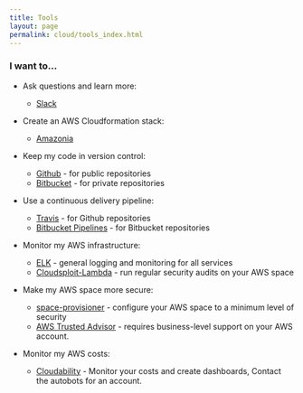 ```yaml
---
title: Tools
layout: page
permalink: cloud/tools_index.html
---
```


### I want to...

* Ask questions and learn more:
  * [Slack](https://geoscience-australia.slack.com/signup)

* Create an AWS Cloudformation stack:
  * [Amazonia](https://github.com/GeoscienceAustralia/Amazonia)

* Keep my code in version control:
  * [Github](https://github.com/GeoscienceAustralia) - for public repositories
  * [Bitbucket](https://bitbucket.org/geoscienceaustralia) - for private repositories

* Use a continuous delivery pipeline:
  * [Travis](https://travis-ci.org) - for Github repositories
  * [Bitbucket Pipelines](https://bitbucket.org/product/features/pipelines) - for Bitbucket repositories

* Monitor my AWS infrastructure:
  * [ELK](https://github.com/GeoscienceAustralia/metrics) - general logging and monitoring for all services
  * [Cloudsploit-Lambda](https://github.com/GeoscienceAustralia/cloudsploit-lambda) - run regular security audits on your AWS space

* Make my AWS space more secure:
  * [space-provisioner](https://bitbucket.org/geoscienceaustralia/space-provisioner) - configure your AWS space to a minimum level of security
  * [AWS Trusted Advisor](https://aws.amazon.com/premiumsupport/trustedadvisor/) - requires business-level support on your AWS account.

* Monitor my AWS costs:
  * [Cloudability](https://app.cloudability.com) - Monitor your costs and create dashboards, Contact the autobots for an account.